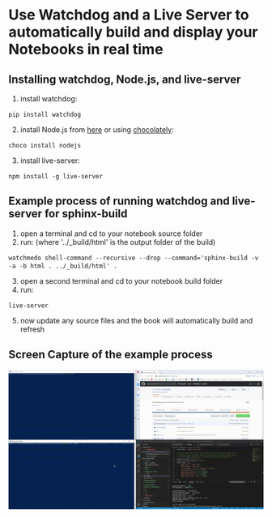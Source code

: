 # Use Watchdog and a Live Server to automatically build and display your Notebooks in real time
## Installing watchdog, Node.js, and live-server

1. install watchdog:
```
pip install watchdog
```

2. install Node.js from [here](https://nodejs.org/en/) or using [chocolately](https://chocolatey.org/docs/installation):
```
choco install nodejs
```

3. install live-server:
```
npm install -g live-server
```

## Example process of running watchdog and live-server for sphinx-build
1. open a terminal and cd to your notebook source folder
2. run: (where '../_build/html' is the output folder of the build)
```
watchmedo shell-command --recursive --drop --command='sphinx-build -v -a -b html . ../_build/html' .
```

3. open a second terminal and cd to your notebook build folder
4. run:
```
live-server
```

5. now update any source files and the book will automatically build and refresh

## Screen Capture of the example process

![failed to load gif](media/watchdog_livereload_example.gif)